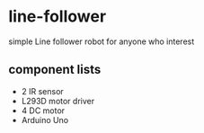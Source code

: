 # line-follower
simple Line follower robot for anyone who interest

## component lists
- 2 IR sensor
- L293D motor driver
- 4 DC motor
- Arduino Uno


